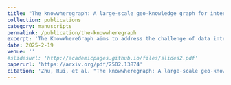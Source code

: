 ```yaml
---
title: "The knowwheregraph: A large-scale geo-knowledge graph for interdisciplinary knowledge discovery and geo-enrichment"
collection: publications
category: manuscripts
permalink: /publication/the-knowwheregraph
excerpt: 'The KnowWhereGraph aims to address the challenge of data integration by building a large-scale, cross-domain, pre-integrated, FAIR-principles-based, and AI-ready data warehouse rooted in knowledge graphs. We highlight the design principles of KnowWhereGraph, emphasizing the roles of space, place, and time in bridging various data "silos".'
date: 2025-2-19
venue: ''
#slidesurl: 'http://academicpages.github.io/files/slides2.pdf'
paperurl: 'https://arxiv.org/pdf/2502.13874'
citation: 'Zhu, Rui, et al. "The knowwheregraph: A large-scale geo-knowledge graph for interdisciplinary knowledge discovery and geo-enrichment." arXiv preprint arXiv:2502.13874 (2025).'
---
```


